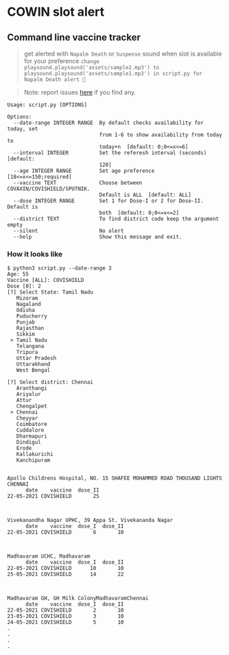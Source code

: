 # COWIN slot alert
## Command line vaccine tracker 
> get alerted with `Napalm Death` or `Suspense` sound when slot is available for your preference
`change playsound.playsound('assets/sample2.mp3') to playsound.playsound('assets/sample1.mp3') in script.py for Napalm Death alert 🎸`

> Note: report issues [here](https://github.com/neelabalan/cowin_slot_alert/issues) if you find any. 

```
Usage: script.py [OPTIONS]

Options:
  --date-range INTEGER RANGE  By default checks availability for today, set
                              from 1-6 to show availability from today to
                              today+n  [default: 0;0<=x<=6]
  --interval INTEGER          Set the referesh interval (seconds)  [default:
                              120]
  --age INTEGER RANGE         Set age preference  [18<=x<=150;required]
  --vaccine TEXT              Choose between COVAXIN/COVISHIELD/SPUTNIK.
                              Default is ALL  [default: ALL]
  --dose INTEGER RANGE        Set 1 for Dose-I or 2 for Dose-II. Default is
                              both  [default: 0;0<=x<=2]
  --district TEXT             To find district code keep the argument empty
  --silent                    No alert
  --help                      Show this message and exit.

```

### How it looks like
```
$ python3 script.py --date-range 3
Age: 55
Vaccine [ALL]: COVISHIELD
Dose [0]: 2
[?] Select State: Tamil Nadu
   Mizoram
   Nagaland
   Odisha
   Puducherry
   Punjab
   Rajasthan
   Sikkim
 > Tamil Nadu
   Telangana
   Tripura
   Uttar Pradesh
   Uttarakhand
   West Bengal

[?] Select district: Chennai
   Aranthangi
   Ariyalur
   Attur
   Chengalpet
 > Chennai
   Cheyyar
   Coimbatore
   Cuddalore
   Dharmapuri
   Dindigul
   Erode
   Kallakurichi
   Kanchipuram


Apollo Childrens Hospital, NO. 15 SHAFEE MOHAMMED ROAD THOUSAND LIGHTS CHENNAI
      date    vaccine  dose_II
22-05-2021 COVISHIELD       25



Vivekanandha Nagar UPHC, 39 Appa St. Vivekananda Nagar
      date    vaccine  dose_I  dose_II
22-05-2021 COVISHIELD       6       10



Madhavaram UCHC, Madhavaram
      date    vaccine  dose_I  dose_II
22-05-2021 COVISHIELD      10       10
25-05-2021 COVISHIELD      14       22



Madhavaram GH, GH Milk ColonyMadhavaramChennai
      date    vaccine  dose_I  dose_II
22-05-2021 COVISHIELD       2       10
23-05-2021 COVISHIELD       3       10
24-05-2021 COVISHIELD       5       10
.
.
.
.


```
